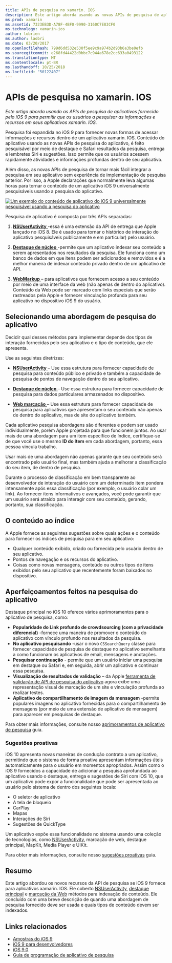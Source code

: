 ```yaml
---
title: APIs de pesquisa no xamarin. IOS
description: Este artigo aborda usando as novas APIs de pesquisa de aplicativo fornecido pelo iOS 9 para permitir que os usuários a pesquisar as informações e recursos em seus aplicativos xamarin. IOS.
ms.prod: xamarin
ms.assetid: 7323EB3D-A78F-4BF0-9990-3160C7E83CF0
ms.technology: xamarin-ios
author: lobrien
ms.author: laobri
ms.date: 03/20/2017
ms.openlocfilehash: 799d6dd532e530f5ee9c9a974b2d93b6a3be0efb
ms.sourcegitcommit: e268fd44422d0bbc7c944a678e2cc633a0493122
ms.translationtype: MT
ms.contentlocale: pt-BR
ms.lasthandoff: 10/25/2018
ms.locfileid: "50122407"
---
```

# <a name="search-apis-in-xamarinios"></a>APIs de pesquisa no xamarin. IOS

_Este artigo aborda usando as APIs de pesquisa de aplicativos fornecido pelo iOS 9 para permitir que os usuários a pesquisar as informações e recursos em seus aplicativos xamarin. IOS._

Pesquisa foi expandida no iOS 9 para fornecer novas formas de acessar informações e recursos dentro de um aplicativo xamarin. IOS. Conteúdo do aplicativo usando as novas APIs de pesquisa do aplicativo, é feito pesquisável por meio de destaque e Safari resultados da pesquisa, entrega e lembretes Siri e sugestões. Isso permite que os usuários acessem rapidamente atividades e informações profundas dentro de seu aplicativo.

Além disso, as novas APIs de pesquisa de tornar mais fácil integrar a pesquisa em seu aplicativo sem experiência de implementação de pesquisa anterior. Por isso, a Apple declarações que normalmente leva algumas horas para tornar o conteúdo de um aplicativo iOS 9 universalmente pesquisáveis usando a pesquisa do aplicativo.

[![](images/intro01.png "Um exemplo do conteúdo de aplicativo do iOS 9 universalmente pesquisável usando a pesquisa do aplicativo")](images/intro01.png#lightbox)

Pesquisa de aplicativo é composta por três APIs separadas:

1. [**NSUserActivity** ](nsuseractivity.md) -essa é uma extensão da API de entrega que Apple lançado no iOS 8. Ele é usado para tornar o histórico de interação do aplicativo pesquisáveis publicamente e em particular) pelo usuário.

2. [**Destaque de núcleo** ](corespotlight.md) -permite que um aplicativo indexar seu conteúdo a serem apresentados nos resultados da pesquisa. Ele funciona como um banco de dados em que itens podem ser adicionados e removidos e é a melhor maneira de indexar conteúdo privado dentro de um aplicativo de API.

3. [**WebMarkup** ](web-markup.md) – para aplicativos que fornecem acesso a seu conteúdo por meio de uma interface da web (não apenas de dentro do aplicativo). Conteúdo da Web pode ser marcado com links especiais que serão rastreados pela Apple e fornecer vinculação profunda para seu aplicativo no dispositivo iOS 9 do usuário.

## <a name="selecting-an-app-search-approach"></a>Selecionando uma abordagem de pesquisa do aplicativo

Decidir qual desses métodos para implementar depende dos tipos de interação fornecidas pelo seu aplicativo e o tipo de conteúdo, que ele apresenta.

Use as seguintes diretrizes:

- [**NSUserActivity** ](nsuseractivity.md) – Use essa estrutura para fornecer capacidade de pesquisa para conteúdo público e privado e também a capacidade de pesquisa de pontos de navegação dentro do seu aplicativo.

- [**Destaque de núcleo** ](corespotlight.md) – Use essa estrutura para fornecer capacidade de pesquisa para dados particulares armazenados no dispositivo.

- [**Web marcação** ](web-markup.md) – Use essa estrutura para fornecer capacidade de pesquisa para aplicativos que apresentam o seu conteúdo não apenas de dentro do aplicativo, mas de site do aplicativo também.

Cada aplicativo pesquisa abordagens são diferentes e podem ser usado individualmente, porém Apple projetada para que funcionem juntos. Ao usar mais de uma abordagem para um item específico de índice, certifique-se de que você use o mesmo **ID do Item** em cada abordagem, portanto, essa pessoa vincula trabalho.

Usar mais de uma abordagem não apenas garante que seu conteúdo será encontrado pelo usuário final, mas também ajuda a melhorar a classificação do seu item, de dentro de pesquisa.

Durante o processo de classificação em bem transparente ao desenvolvedor de interação do usuário com um determinado item pondera intensamente após essa classificação (por exemplo, o usuário colar um link).
Ao fornecer itens informativos e avançados, você pode garantir que um usuário será atraído para interagir com seu conteúdo, gerando, portanto, sua classificação.

## <a name="what-content-to-index"></a>O conteúdo ao índice

A Apple fornece as seguintes sugestões sobre quais ações e o conteúdo para fornecer os índices de pesquisa para em seu aplicativo:

 - Qualquer conteúdo exibido, criado ou fornecida pelo usuário dentro de seu aplicativo.
 - Pontos de navegação e os recursos do aplicativo.
 - Coisas como novas mensagens, conteúdo ou outros tipos de itens exibidos pelo seu aplicativo que recentemente foram baixados no dispositivo.

## <a name="app-search-enhancements"></a>Aperfeiçoamentos feitos na pesquisa do aplicativo

Destaque principal no iOS 10 oferece vários aprimoramentos para o aplicativo de pesquisa, como:

- **Popularidade do Link profundo de crowdsourcing (com a privacidade diferencial)** -fornece uma maneira de promover o conteúdo do aplicativo com vínculo profundo nos resultados da pesquisa.
- **No aplicativo pesquisando** -usar o novo `CSSearchQuery` classe para fornecer capacidade de pesquisa de destaque no aplicativo semelhante a como funcionam os aplicativos de email, mensagens e anotações.
- **Pesquisar continuação** - permite que um usuário iniciar uma pesquisa em destaque ou Safari e, em seguida, abrir um aplicativo e continuar essa pesquisa.
- **Visualização de resultados de validação** – da Apple [ferramenta de validação de API de pesquisa do aplicativo](https://search.developer.apple.com/appsearch-validation-tool) agora exibe uma representação visual de marcação de um site e vinculação profunda ao realizar testes.
- **Aplicativo de compartilhamento de imagem da mensagem** -permite populares imagens no aplicativo fornecidas para o compartilhamento de mensagens (por meio de uma extensão de aplicativo de mensagem) para aparecer em pesquisas de destaque.

Para obter mais informações, consulte nosso [aprimoramentos de aplicativo de pesquisa](~/ios/platform/search/app-search-enhancements.md) guia.

### <a name="proactive-suggestions"></a>Sugestões proativas

iOS 10 apresenta novas maneiras de condução contrato a um aplicativo, permitindo que o sistema de forma proativa apresentam informações úteis automaticamente para o usuário em momentos apropriados. Assim como o iOS 9 fornecidos a capacidade de adicionar a pesquisa aprofundada ao aplicativo usando o destaque, entrega e sugestões de Siri com iOS 10, que um aplicativo pode expor a funcionalidade que pode ser apresentada ao usuário pelo sistema de dentro dos seguintes locais:

- O seletor de aplicativo
- A tela de bloqueio
- CarPlay
- Mapas
- Interações de Siri
- Sugestões de QuickType 

Um aplicativo expõe essa funcionalidade no sistema usando uma coleção de tecnologias, como [NSUserActivity](https://developer.xamarin.com/api/type/Foundation.NSUserActivity/), marcação de web, destaque principal, MapKit, Media Player e UIKit.

Para obter mais informações, consulte nosso [sugestões proativas](~/ios/platform/search/proactive-suggestions.md) guia.

## <a name="summary"></a>Resumo

Este artigo abordou os novos recursos da API de pesquisa se iOS 9 fornece para aplicativos xamarin. IOS. Ele coberto [NSUserActivity](nsuseractivity.md), [destaque principal](corespotlight.md) e [marcação da Web](web-markup.md) métodos para indexação de conteúdo. Ele concluído com uma breve descrição de quando uma abordagem de pesquisa fornecido deve ser usada e quais tipos de conteúdo devem ser indexados.



## <a name="related-links"></a>Links relacionados

- [Amostras do iOS 9](https://developer.xamarin.com/samples/ios/iOS9/)
- [iOS 9 para desenvolvedores](https://developer.apple.com/ios/pre-release/)
- [iOS 9.0](https://developer.apple.com/library/prerelease/ios/releasenotes/General/WhatsNewIniOS/Articles/iOS9.html)
- [Guia de programação de aplicativo de pesquisa](https://developer.apple.com/library/prerelease/ios/documentation/General/Conceptual/AppSearch/index.html#//apple_ref/doc/uid/TP40016308)
